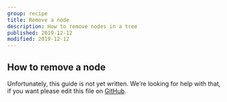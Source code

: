 ```yaml
---
group: recipe
title: Remove a node
description: How to remove nodes in a tree
published: 2019-12-12
modified: 2019-12-12
---
```


## How to remove a node

Unfortunately, this guide is not yet written.
We’re looking for help with that, if you want please edit this file on
[GitHub][].

[github]: https://github.com/unifiedjs/unifiedjs.github.io/blob/src/doc/learn/remove-node.md
